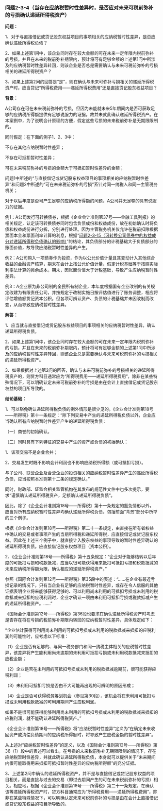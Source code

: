 ### 问题2-3-4（当存在应纳税暂时性差异时，是否应对未来可税前弥补的亏损确认递延所得税资产）

**问题：**

1、对于与直接借记或贷记股东权益项目的事项相关的应纳税暂时性差异，是否应确认递延所得税负债？

2、如果上述第1问中，该企业同时存在较大金额的可在未来一定年限内税前弥补的亏损，并且在未来的税前弥补期限内，预计将可有足够金额的上述第1问中所涉及的应纳税暂时性差异转回，则该企业是否总是需要确认与未来可税前弥补的亏损相关的递延所得税资产？

3、如果上述第2问的回答是“是”，则在确认与未来可弥补亏损相关的递延所得税资产时，应当贷记“所得税费用——递延所得税费用”还是直接贷记股东权益项目？

**背景：**

A公司存在可在未来税前弥补的亏损，但因为未能就未来5年期间内是否可获取足够的应纳税所得额提供有足够说服力的证据，故并未就此确认递延所得税资产。在本案例中，为了说明会计原理的方便，假定这些亏损的未来税前弥补是无期限限制的。

同时假定：在下面的例子1、2、3中：

不存在其他应纳税暂时性差异；

不存在可抵扣暂时性差异；

可在未来税前弥补的亏损的金额大于可抵扣暂时性差异的金额；

问题1中所述的“与直接借记或贷记股东权益项目的事项相关的应纳税暂时性差异”和问题2中所述的“可在未来税前弥补的亏损”系针对同一纳税人和同一主管税务机关；

对于以后年度是否可产生足够的应纳税所得额的问题，A公司并无足够的具有说服力的证据。

例1：A公司发行可转换债券，根据《企业会计准则第37号——金融工具列报》的相关规定，认定该可转换债券同时包含负债成份和权益成份，故在初始确认时将负债和权益成份进行分拆，分别进行处理。因为主管税务机关仅允许在税前扣除根据票面本金和票面利率计算的利息，根据“[问题2-3-15（可转换公司债券中的权益成分对递延所得税负债确认的影响）](#问题2-3-15可转换公司债券中的权益成分对递延所得税负债确认的影响)”的结论，其负债部分的计税基础大于负债部分的账面价值，故导致应纳税暂时性差异的产生。

例2：A公司购入一项债券作为投资，作为以公允价值计量且其变动计入其他综合收益的金融资产核算，期末在会计上按公允价值计量，假定计税基础等于按照实际利率法计算的摊余成本。期末，因账面价值大于计税基础，导致产生应纳税暂时性差异。

例3：A企业原为非公司制的全民所有制企业，本年度根据国有企业改制的有关规定改建为有限责任公司，并按规定于改制实施日按评估值进行了账务调整，相应将评估增值额贷记资本公积。但各项可辨认资产、负债的计税基础并未因改制而改变，从而导致应纳税暂时性差异。

**解答：**

1、应当就与直接借记或贷记股东权益项目的事项相关的应纳税暂时性差异，确认递延所得税负债。

2、如果上述第1问中，该企业同时存在较大金额的可在未来一定年限内税前弥补的亏损，并且在未来的税前弥补期限内，预计将可有足够金额的上述第1问中所涉及的应纳税暂时性差异转回，则该企业总是需要确认与未来可税前弥补的亏损相关的递延所得税资产。

3、如果根据对上述第2问的回答，确认与未来可税前弥补的亏损相关的递延所得税资产的，则贷方科目通常应为“所得税费用——递延所得税费用”，除非在某些特殊情况下，可以明确认定未来可税前弥补的亏损是由在会计上直接借记或贷记股东权益的项目所导致的。

**结论基础：**

1、可以豁免确认递延所得税负债的例外情形是很少见的。《企业会计准则第18号——所得税》第十一条规定：“除下列交易中产生的递延所得税负债以外，企业应当确认所有应纳税暂时性差异产生的递延所得税负债：

（一）商誉的初始确认。

（二）同时具有下列特征的交易中产生的资产或负债的初始确认：

1、该项交易不是企业合并；

2、交易发生时既不影响会计利润也不影响应纳税所得额（或可抵扣亏损）。

与子公司、联营企业及合营企业的投资相关的应纳税暂时性差异产生的递延所得税负债，应当按照本准则第十二条的规定确认。”

同时，财政部、证监会相关监管机构在其发布的规范性文件中也多次提示，要求“谨慎确认递延所得税资产，足额确认递延所得税负债”。

因此，除了《企业会计准则第18号——所得税》第十一条规定的豁免情形以外，应当对所有应纳税暂时性差异均确认递延所得税负债，包括前面“背景”部分中所举的三个例子。

根据《企业会计准则第18号——所得税》第二十一条规定，由直接在所有者权益中确认的交易或者事项产生的当期所得税和递延所得税，应直接借记或贷记股东权益。因此在上述三个例子中，就直接计入股东权益的事项导致的暂时性差异确认的递延所得税负债，应直接借记股东权益项目（资本公积）。

2、《企业会计准则第18号——所得税》第十五条规定：“企业对于能够结转以后年度的可抵扣亏损和税款抵减，应当以很可能获得用来抵扣可抵扣亏损和税款抵减的未来应纳税所得额为限，确认相应的递延所得税资产。”

参照《国际会计准则第12号——所得税》第35段中的表述：“……在企业有最近亏损记录的情况下，只有当企业有足够的应纳税暂时性差异，或存在令人信服的其他证据表明企业将来能够获得足够的、可以利用尚未利用的可抵扣亏损或未利用的税款抵减来抵扣的应税利润时，企业才确认一项由未利用可抵扣亏损或税款抵减产生的递延所得税资产。……”

《国际会计准则第12号——所得税》第36段也要求在确认递延所得税资产时考虑是否存在将在亏损的税前弥补期限内转回的应纳税暂时性差异，具体规定如下：

“企业估计获得可利用尚未利用的可抵扣亏损或未利用的税款抵减来抵扣的应税利润的可能性时，应考虑以下标准：

（1）企业是否有足够的、与同一税务部门和同一纳税主体相关的应税暂时性差异，该差异将产生能利用尚未逾期的未利用可抵扣亏损或未利用税款抵减来抵扣的应税金额；

（2）企业是否在未利用的可抵扣亏损或未利用的税款抵减逾期前，很可能获得应税利润；

（3）未利用可抵扣亏损是否由不大可能再出现的可辨明的原因形成；

（4）企业是否可获得税务筹划机会（参见第30段），该机会将在未利用可抵扣亏损或未利用税款抵减的可利用期间产生应税利润。

如果不是很可能获得能够利用尚未利用的可抵扣亏损或未利用的税款抵减来抵扣的应税利润，就不能确认递延所得税资产。”

《企业会计准则第18号——所得税》将“应纳税暂时性差异”定义为“在确定未来收回资产或清偿负债期间的应纳税所得额时，将导致产生应税金额的暂时性差异”。

从上述对“应纳税暂时性差异”的定义，以及《国际会计准则第12号——所得税》第36（1）段中的表述可以看出，在亏损的未来税前弥补无期限限制的情况下，存在应纳税暂时性差异，并就此确认递延所得税负债，本身就可以提供关于“未来期间内很可能取得用来抵扣可抵扣暂时性差异的应纳税所得额”的充分证据。

3、上述第2问中确认的递延所得税资产，并不是与直接借记或贷记股东权益的项目相关，而是直接与过去的交易（即过去期间产生的可在未来税前弥补的亏损）相关。相应地，根据《企业会计准则第18号——所得税》第二十一条规定，在确认该等递延所得税资产时，贷方科目通常应为“所得税费用——递延所得税费用”，除非在某些特殊情况下，可以明确认定未来可税前弥补的亏损是由在会计上直接借记或贷记股东权益的项目所导致的。